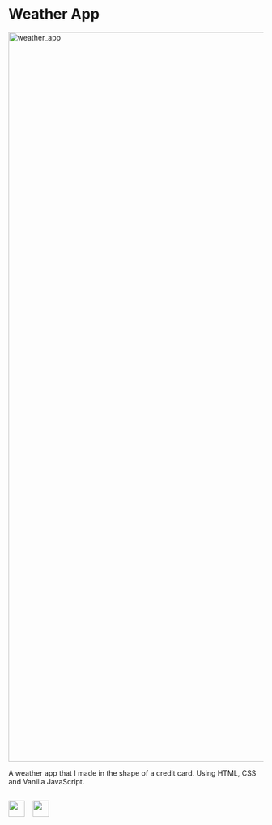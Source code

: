 # Weather App

<img width="1440" alt="weather_app" src="https://user-images.githubusercontent.com/47321557/69899945-8f042d00-136d-11ea-9b7f-475ea05291c7.png">

A weather app that I made in the shape of a credit card. Using HTML, CSS and Vanilla JavaScript.

## 
<a href="https://www.linkedin.com/in/mickeberg/"><img height="32" src="https://user-images.githubusercontent.com/47321557/114865080-12eb7780-9df2-11eb-893b-11dfc556d5d2.png"></a>
&nbsp;&nbsp;
<a href="https://twitter.com/berg_micke"><img height="32" src="https://user-images.githubusercontent.com/47321557/114865483-94430a00-9df2-11eb-803c-2c7015774a91.png"></a>&nbsp;&nbsp;
